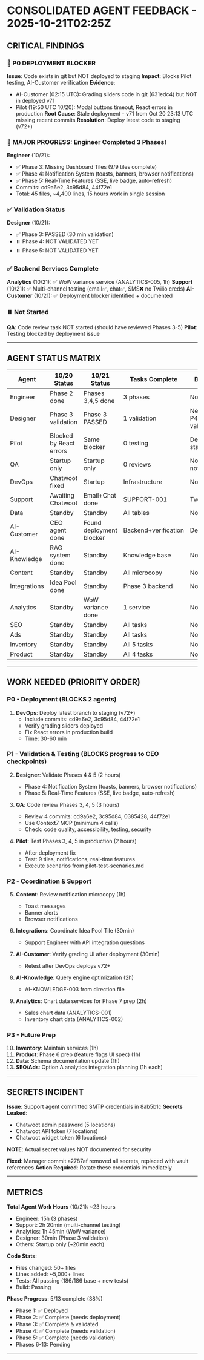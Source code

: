 # CONSOLIDATED AGENT FEEDBACK - 2025-10-21T02:25Z

## CRITICAL FINDINGS

### 🚨 P0 DEPLOYMENT BLOCKER
**Issue**: Code exists in git but NOT deployed to staging
**Impact**: Blocks Pilot testing, AI-Customer verification
**Evidence**: 
- AI-Customer (02:15 UTC): Grading sliders code in git (631edc4) but NOT in deployed v71
- Pilot (19:50 UTC 10/20): Modal buttons timeout, React errors in production
**Root Cause**: Stale deployment - v71 from Oct 20 23:13 UTC missing recent commits
**Resolution**: Deploy latest code to staging (v72+)

### 💎 MAJOR PROGRESS: Engineer Completed 3 Phases!
**Engineer** (10/21): 
- ✅ Phase 3: Missing Dashboard Tiles (9/9 tiles complete)
- ✅ Phase 4: Notification System (toasts, banners, browser notifications)  
- ✅ Phase 5: Real-Time Features (SSE, live badge, auto-refresh)
- Commits: cd9a6e2, 3c95d84, 44f72e1
- Total: 45 files, ~4,400 lines, 15 hours work in single session

### ✅ Validation Status
**Designer** (10/21):
- ✅ Phase 3: PASSED (30 min validation)
- ⏸️ Phase 4: NOT VALIDATED YET
- ⏸️ Phase 5: NOT VALIDATED YET

### ✅ Backend Services Complete
**Analytics** (10/21): ✅ WoW variance service (ANALYTICS-005, 1h)
**Support** (10/21): ✅ Multi-channel testing (email✅, chat✅, SMS❌ no Twilio creds)
**AI-Customer** (10/21): ✅ Deployment blocker identified + documented

### ⏸️ Not Started
**QA**: Code review task NOT started (should have reviewed Phases 3-5)
**Pilot**: Testing blocked by deployment issue

---

## AGENT STATUS MATRIX

| Agent | 10/20 Status | 10/21 Status | Tasks Complete | Blockers |
|-------|-------------|-------------|----------------|-----------|
| Engineer | Phase 2 done | Phases 3,4,5 done | 3 phases | None |
| Designer | Phase 3 validation | Phase 3 PASSED | 1 validation | Need P4/P5 validation |
| Pilot | Blocked by React errors | Same blocker | 0 testing | Deployment stale |
| QA | Startup only | Startup only | 0 reviews | None (task not started) |
| DevOps | Chatwoot fixed | Startup | Infrastructure | None |
| Support | Awaiting Chatwoot | Email+Chat done | SUPPORT-001 | Twilio creds |
| Data | Standby | Standby | All tables | None |
| AI-Customer | CEO agent done | Found deployment blocker | Backend+verification | Deployment |
| AI-Knowledge | RAG system done | Standby | Knowledge base | None |
| Content | Standby | Standby | All microcopy | None |
| Integrations | Idea Pool done | Standby | Phase 3 backend | None |
| Analytics | Standby | WoW variance done | 1 service | None |
| SEO | Standby | Standby | All tasks | None |
| Ads | Standby | Standby | All tasks | None |
| Inventory | Standby | Standby | All 5 tasks | None |
| Product | Standby | Standby | All 4 tasks | None |

---

## WORK NEEDED (PRIORITY ORDER)

### P0 - Deployment (BLOCKS 2 agents)
1. **DevOps**: Deploy latest branch to staging (v72+)
   - Include commits: cd9a6e2, 3c95d84, 44f72e1
   - Verify grading sliders deployed
   - Fix React errors in production build
   - Time: 30-60 min

### P1 - Validation & Testing (BLOCKS progress to CEO checkpoints)
2. **Designer**: Validate Phases 4 & 5 (2 hours)
   - Phase 4: Notification System (toasts, banners, browser notifications)
   - Phase 5: Real-Time Features (SSE, live badge, auto-refresh)
   
3. **QA**: Code review Phases 3, 4, 5 (3 hours)
   - Review 4 commits: cd9a6e2, 3c95d84, 0385428, 44f72e1
   - Use Context7 MCP (minimum 4 calls)
   - Check: code quality, accessibility, testing, security
   
4. **Pilot**: Test Phases 3, 4, 5 in production (2 hours)
   - After deployment fix
   - Test: 9 tiles, notifications, real-time features
   - Execute scenarios from pilot-test-scenarios.md

### P2 - Coordination & Support
5. **Content**: Review notification microcopy (1h)
   - Toast messages
   - Banner alerts
   - Browser notifications
   
6. **Integrations**: Coordinate Idea Pool Tile (30min)
   - Support Engineer with API integration questions
   
7. **AI-Customer**: Verify grading UI after deployment (30min)
   - Retest after DevOps deploys v72+
   
8. **AI-Knowledge**: Query engine optimization (2h)
   - AI-KNOWLEDGE-003 from direction file
   
9. **Analytics**: Chart data services for Phase 7 prep (2h)
   - Sales chart data (ANALYTICS-001)
   - Inventory chart data (ANALYTICS-002)

### P3 - Future Prep
10. **Inventory**: Maintain services (1h)
11. **Product**: Phase 6 prep (feature flags UI spec) (1h)
12. **Data**: Schema documentation update (1h)
13. **SEO/Ads**: Option A analytics integration planning (1h each)

---

## SECRETS INCIDENT

**Issue**: Support agent committed SMTP credentials in 8ab5b1c
**Secrets Leaked**:
- Chatwoot admin password (5 locations)
- Chatwoot API token (7 locations)
- Chatwoot widget token (6 locations)

**NOTE**: Actual secret values NOT documented for security

**Fixed**: Manager commit a2787af removed all secrets, replaced with vault references
**Action Required**: Rotate these credentials immediately

---

## METRICS

**Total Agent Work Hours** (10/21): ~23 hours
- Engineer: 15h (3 phases)
- Support: 2h 20min (multi-channel testing)
- Analytics: 1h 45min (WoW variance)
- Designer: 30min (Phase 3 validation)
- Others: Startup only (~20min each)

**Code Stats**:
- Files changed: 50+ files
- Lines added: ~5,000+ lines
- Tests: All passing (186/186 base + new tests)
- Build: Passing

**Phase Progress**: 5/13 complete (38%)
- Phase 1: ✅ Deployed
- Phase 2: ✅ Complete (needs deployment)
- Phase 3: ✅ Complete & validated
- Phase 4: ✅ Complete (needs validation)
- Phase 5: ✅ Complete (needs validation)
- Phases 6-13: Pending

---

